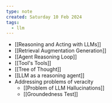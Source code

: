 ```yaml
---
type: note
created: Saturday 10 Feb 2024
tags:
  - llm
---
```

- [[Reasoning and Acting with LLMs]]
- [[Retrieval Augmentation Generation]]
- [[Agent Reasoning Loop]]
- [[Tool's Tools]]
- [[Tree of Thought]]
- [[LLM as a reasoning agent]]
- Addressing problems of veracity
	- [[Problem of LLM Hallucinations]]
	- [[Groundedness Test]]

